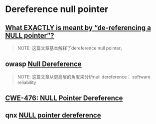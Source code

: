 # Dereference null pointer



## [What EXACTLY is meant by “de-referencing a NULL pointer”?](https://stackoverflow.com/questions/4007268/what-exactly-is-meant-by-de-referencing-a-null-pointer)

> NOTE: 这篇文章基本解释了dereference null pointer。



## owasp [Null Dereference](https://owasp.org/www-community/vulnerabilities/Null_Dereference)

> NOTE: 这篇文章从更高层的角度来分析null dereference： software reliability



## [**CWE-476: NULL Pointer Dereference**](https://cwe.mitre.org/data/definitions/476.html)



## qnx [NULL pointer dereference](http://www.qnx.com/developers/docs/qnxcar2/index.jsp?topic=%2Fcom.qnx.doc.ide.userguide%2Ftopic%2Fmemory_Null_pointderef_.html)